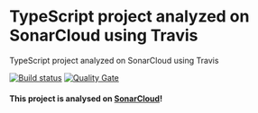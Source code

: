 # TypeScript project analyzed on SonarCloud using Travis
TypeScript project analyzed on SonarCloud using Travis

[![Build status](https://travis-ci.org/SonarSource/sonarcloud_example_typescript-sqscanner-travis.svg?branch=master)](https://travis-ci.org/SonarSource/sonarcloud_example_typescript-sqscanner-travis) [![Quality Gate](https://sonarcloud.io/api/project_badges/measure?project=com.sonarqube.examples.standard-sqscanner-travis-project&metric=alert_status)](https://sonarcloud.io/dashboard/index/com.sonarqube.examples.standard-sqscanner-travis-project)

#### This project is analysed on [SonarCloud](https://sonarcloud.io)!
